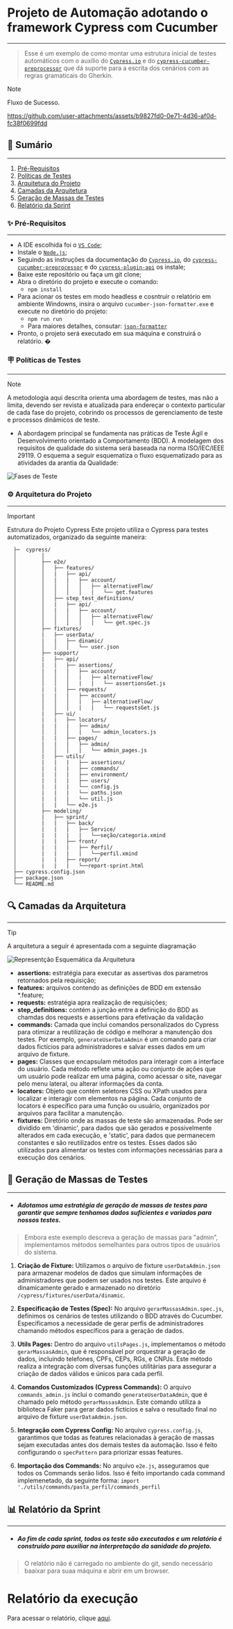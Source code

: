 # Projeto de Automação adotando o framework Cypress com Cucumber
---

> Esse é um exemplo de como montar uma estrutura inicial de testes automáticos com o auxílio do [`Cypress.io`](https://github.com/cypress-io/cypress) e do [`cypress-cucumber-preprocessor`](https://github.com/badeball/cypress-cucumber-preprocessor) que dá suporte para a escrita dos cenários com as regras gramaticais do Gherkin.

> [!NOTE]
> Fluxo de Sucesso.

https://github.com/user-attachments/assets/b9827fd0-0e71-4d36-af0d-fc38f0699fdd


## 📖 Sumário
---

1. [Pré-Requisitos](#pre-requisitos)
2. [Políticas de Testes](#politica-de-testes)
3. [Arquitetura do Projeto](#arquitetura-do-projeto)
4. [Camadas da Arquitetura](#camadas-da-arquitetura)
5. [Geração de Massas de Testes](#geracao-de-massas-de-testes)
6. [Relatório da Sprint](#relatorio-sprint)

### ✨ Pré-Requisitos
---

<a id="pre-requisitos"></a>

- A IDE escolhida foi o [`VS Code`](https://code.visualstudio.com/download);
- Instale o [`Node.js`](https://nodejs.org/en/download/);
- Seguindo as instruções da documentação do [`Cypress.io`](https://github.com/cypress-io/cypress), do [`cypress-cucumber-preprocessor`](https://github.com/badeball/cypress-cucumber-preprocessor) e do [`cypress-plugin-api`](https://github.com/filiphric/cypress-plugin-api) os instale;
- Baixe este repositório ou faça um git clone;
- Abra o diretório do projeto e execute o comando:
    - `npm install`
- Para acionar os testes em modo headless e cosntruir o relatório em ambiente Windowns, insira o arquivo `cucumber-json-formatter.exe` e execute no diretório do projeto:
    - `npm run run`
    - Para maiores detalhes, consutar: [`json-formatter`](https://github.com/cucumber/json-formatter) 
- Pronto, o projeto será executado em sua máquina e construirá o relatório. �

### 🪧 Políticas de Testes
---

<a id="politica-de-testes"></a>

> [!NOTE]
> A metodologia aqui descrita orienta uma abordagem de testes, mas não a limita, devendo ser revista e atualizada para endereçar o contexto particular de cada fase do projeto, cobrindo os processos de gerenciamento de teste e processos dinâmicos de teste.


- A abordagem principal se fundamenta nas práticas de Teste Ágil e Desenvolvimento orientado a Comportamento (BDD). A modelagem dos requisitos de qualidade do sistema será baseada na norma ISO/IEC/IEEE 29119. O esquema a seguir esquematiza o fluxo esquematizado para as atividades da arantia da Qualidade: 

![Fases de Teste](<supportReadme/processo de QA.jpg>)

### ⚙️ Arquitetura do Projeto
---

<a id="arquitetura-do-projeto"></a>
> [!IMPORTANT]
> Estrutura do Projeto Cypress
> Este projeto utiliza o Cypress para testes automatizados, organizado da seguinte maneira:


```
  ├─  cypress/
  │        │
  │        ├── e2e/
  │        │   ├── features/
  │        │   |   ├── api/
  │        │   |   |   ├── account/
  │        │   │   │   │   ├── alternativeFlow/
  │        │   │   │   │   |   └── get.features
  │        │   ├── step_test_definitions/
  │        │   |   ├── api/
  │        │   |   |   ├── account/
  │        │   │   │   │   ├── alternativeFlow/
  │        │   │   │   │   |   └── get.spec.js
  │        ├── fixtures/
  │        |   ├── userData/
  │        |   |   ├── dinamic/
  │        │   │   │   └── user.json
  │        ├── support/
  │        |   ├── api/
  │        |   |   ├── assertions/
  │        |   |   |   ├── account/
  │        │   │   │   |   ├── alternativeFlow/
  │        │   │   │   |   |   └── assertionsGet.js
  │        |   |   ├── requests/
  │        |   |   |   ├── account/
  │        │   │   │   |   ├── alternativeFlow/
  │        │   │   │   |   |   └── requestsGet.js
  │        |   ├── ui/
  │        |   |   ├── locators/
  │        |   |   |   ├── admin/
  │        │   │   │   |   └── admin_locators.js
  │        |   |   ├── pages/
  │        |   |   |   ├── admin/
  │        │   │   │   |   └── admin_pages.js
  │        |   ├── utils/
  │        |   |   |   ├── assertions/
  │        |   |   |   ├── commands/
  │        |   |   |   ├── environment/
  │        |   |   |   ├── users/
  │        |   |   |   └── config.js
  │        |   |   |   └── paths.json
  │        |   |   |   └── util.js
  │        |   |   └── e2e.js
  │        ├── modeling/
  │        |   ├── sprint/
  │        |   |   ├── back/
  │        |   |   |   ├── Service/
  │        |   |   |   |   └──seção/categoria.xmind
  │        |   |   ├── front/
  │        |   |   |   ├── Perfil/
  │        |   |   |   |   └──perfil.xmind
  │        |   |   ├── report/
  │        |   |   |   └──report-sprint.html
  ├── cypress.config.json
  ├── package.json
  └── README.md
```

## 🔍 Camadas da Arquitetura
---

<a id="camadas-da-arquitetura"></a>
> [!TIP]
> A arquitetura a seguir é apresentada com a seguinte diagramação

![Representção Esquemática da Arquitetura](supportReadme/esquemaAutomacao.png)

 - **assertions:** estratégia para executar as assertivas dos parametros retornados pela requisição;
 - **features:** arquivos contendo as definições de BDD em extensão *.feature;
 - **requests:** estratégia apra realização de requisições;
 - **step_definitions:** contém a junção entre a definição do BDD as chamdas dos requests e assertions para efetivação da validação
 - **commands:** Camada que inclui comandos personalizados do Cypress para otimizar a reutilização de código e melhorar a manutenção dos testes. Por exemplo, `generateUserDataAdmin` é um comando para criar dados fictícios para administradores e salvar esses dados em um arquivo de fixture.
 - **pages:** Classes que encapsulam métodos para interagir com a interface do usuário. Cada método reflete uma ação ou conjunto de ações que um usuário pode realizar em uma página, como acessar o site, navegar pelo menu lateral, ou alterar informações da conta.
 - **locators:** Objeto que contém seletores CSS ou XPath usados para localizar e interagir com elementos na página. Cada conjunto de locators é específico para uma função ou usuário, organizados por arquivos para facilitar a manutenção.
 - **fixtures:** Diretório onde as massas de teste são armazenadas. Pode ser dividido em 'dinamic', para dados que são gerados e possivelmente alterados em cada execução, e 'static', para dados que permanecem constantes e são reutilizados entre os testes. Esses dados são utilizados para alimentar os testes com informações necessárias para a execução dos cenários.

## 📝 Geração de Massas de Testes
---

<a id="geracao-de-massas-de-testes"></a>

- ##### Adotamos uma estratégia de geração de massas de testes para garantir que sempre tenhamos dados suficientes e variados para nossos testes.
> Embora este exemplo descreva a geração de massas para "admin", implementamos métodos semelhantes para outros tipos de usuários do sistema.

1. **Criação de Fixture:**
   Utilizamos o arquivo de fixture `userDataAdmin.json` para armazenar modelos de dados que simulam informações de administradores que podem ser usados nos testes. Este arquivo é dinamicamente gerado e armazenado no diretório `/cypress/fixtures/userData/dinamic`.

2. **Especificação de Testes (Spec):**
   No arquivo `gerarMassasAdmin.spec.js`, definimos os cenários de testes utilizando o BDD através do Cucumber. Especificamos a necessidade de gerar perfis de administradores chamando métodos específicos para a geração de dados.

3. **Utils Pages:**
   Dentro do arquivo `utilsPages.js`, implementamos o método `gerarMassasAdmin`, que é responsável por orquestrar a geração de dados, incluindo telefones, CPFs, CEPs, RGs, e CNPJs. Este método realiza a integração com diversas funções utilitárias para assegurar a criação de dados válidos e únicos para cada perfil.

4. **Comandos Customizados (Cypress Commands):**
   O arquivo `commands_admin.js` inclui o comando `generateUserDataAdmin`, que é chamado pelo método `gerarMassasAdmin`. Este comando utiliza a biblioteca Faker para gerar dados fictícios e salva o resultado final no arquivo de fixture `userDataAdmin.json`.

5. **Integração com Cypress Config:**
   No arquivo `cypress.config.js`, garantimos que todas as features relacionadas à geração de massas sejam executadas antes dos demais testes da automação. Isso é feito configurando o `specPattern` para priorizar essas features.

6. **Importação dos Commands:**
   No arquivo `e2e.js`, asseguramos que todos os Commands serão lidos. Isso é feito importando cada command implemenetado, da seguinte forma: `import './utils/commands/pasta_perfil/commands_perfil`


## 📊 Relatório da Sprint
---

<a id="relatorio-sprint"></a>

- ##### Ao fim de cada sprint, todos os teste são executados e um relatório é construído para auxiliar na interpretação da sanidade do projeto.
> O relatório não é carregado no ambiente do git, sendo necessário baaixar para suaa máquina e abrir em um browser.

# Relatório da execução

Para acessar o relatório, clique [aqui](report/index.html).
